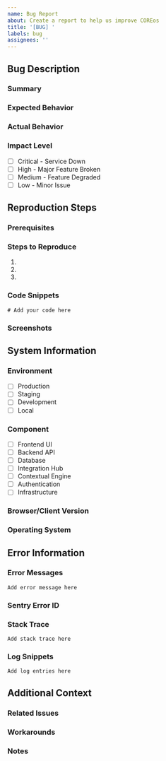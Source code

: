 ```yaml
---
name: Bug Report
about: Create a report to help us improve COREos
title: '[BUG] '
labels: bug
assignees: ''
---
```


## Bug Description

### Summary
<!-- Provide a clear and concise description of the bug -->

### Expected Behavior
<!-- Describe what should happen under normal conditions -->

### Actual Behavior
<!-- Describe what actually happens when the bug occurs -->

### Impact Level
<!-- Select the severity of the bug's impact -->
- [ ] Critical - Service Down
- [ ] High - Major Feature Broken
- [ ] Medium - Feature Degraded
- [ ] Low - Minor Issue

## Reproduction Steps

### Prerequisites
<!-- List any required setup or conditions needed to reproduce the bug -->

### Steps to Reproduce
<!-- Provide numbered steps to trigger the bug -->
1. 
2. 
3. 

### Code Snippets
<!-- If applicable, add code examples to help explain the issue -->
```code
# Add your code here
```

### Screenshots
<!-- If applicable, add screenshots to help explain the problem -->

## System Information

### Environment
<!-- Select the environment where the bug occurs -->
- [ ] Production
- [ ] Staging
- [ ] Development
- [ ] Local

### Component
<!-- Select the affected component -->
- [ ] Frontend UI
- [ ] Backend API
- [ ] Database
- [ ] Integration Hub
- [ ] Contextual Engine
- [ ] Authentication
- [ ] Infrastructure

### Browser/Client Version
<!-- Specify the version of your browser or client software -->

### Operating System
<!-- Specify your OS and version -->

## Error Information

### Error Messages
<!-- Include the exact error message text -->
```
Add error message here
```

### Sentry Error ID
<!-- If available, provide the Sentry error tracking ID -->

### Stack Trace
<!-- If available, include the full error stack trace -->
```
Add stack trace here
```

### Log Snippets
<!-- If available, include relevant log entries -->
```
Add log entries here
```

## Additional Context
<!-- Add any other relevant information about the problem here -->

### Related Issues
<!-- Link any related GitHub issues -->

### Workarounds
<!-- Describe any temporary solutions if available -->

### Notes
<!-- Add any additional notes or context -->

<!-- 
Validation checklist:
- Bug Description must include summary and impact level
- Reproduction Steps must provide clear steps to reproduce
- System Information must specify environment and component details
- Error Information must include error messages if available
-->